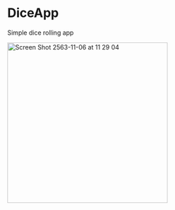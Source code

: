 # DiceApp

Simple dice rolling app

<img width="363" alt="Screen Shot 2563-11-06 at 11 29 04" src="https://user-images.githubusercontent.com/45746492/98329327-92e30980-202a-11eb-8509-54d023b1f4b8.png">

